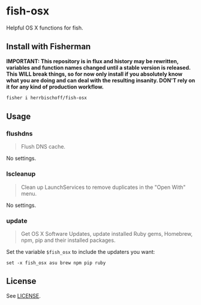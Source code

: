 # fish-osx
Helpful OS X functions for fish.

## Install with Fisherman

**IMPORTANT: This repository is in flux and history may be rewritten, variables and function names changed until a stable version is released. This WILL break things, so for now only install if you absolutely know what you are doing and can deal with the resulting insanity. DON'T rely on it for any kind of production workflow.**

```bash
fisher i herrbischoff/fish-osx
```

## Usage

### flushdns

> Flush DNS cache.

No settings.

### lscleanup

> Clean up LaunchServices to remove duplicates in the "Open With" menu.

No settings.

### update

> Get OS X Software Updates, update installed Ruby gems, Homebrew, npm, pip and their installed packages.

Set the variable `$fish_osx` to include the updaters you want:

```fish
set -x fish_osx asu brew npm pip ruby
```

## License

See [LICENSE](LICENSE).
